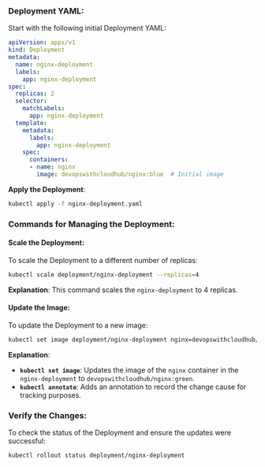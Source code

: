 ### Deployment YAML:
Start with the following initial Deployment YAML:

```yaml
apiVersion: apps/v1
kind: Deployment
metadata:
  name: nginx-deployment
  labels:
    app: nginx-deployment
spec:
  replicas: 2
  selector:
    matchLabels:
      app: nginx-deployment
  template:
    metadata:
      labels:
        app: nginx-deployment
    spec:
      containers:
      - name: nginx
        image: devopswithcloudhub/nginx:blue  # Initial image
```

**Apply the Deployment**:
```bash
kubectl apply -f nginx-deployment.yaml
```

### Commands for Managing the Deployment:

#### Scale the Deployment:
To scale the Deployment to a different number of replicas:
```bash
kubectl scale deployment/nginx-deployment --replicas=4
```

**Explanation**: This command scales the `nginx-deployment` to 4 replicas.

#### Update the Image:
To update the Deployment to a new image:
```bash
kubectl set image deployment/nginx-deployment nginx=devopswithcloudhub/nginx:green
```

**Explanation**:
- **`kubectl set image`**: Updates the image of the `nginx` container in the `nginx-deployment` to `devopswithcloudhub/nginx:green`.
- **`kubectl annotate`**: Adds an annotation to record the change cause for tracking purposes.

### Verify the Changes:
To check the status of the Deployment and ensure the updates were successful:
```bash
kubectl rollout status deployment/nginx-deployment
```

